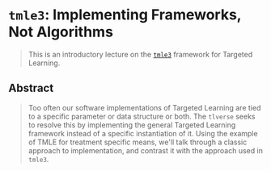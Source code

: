 # `tmle3`: Implementing Frameworks, Not Algorithms

> This is an introductory lecture on the [`tmle3`](https://sl3.tlverse.org/)
> framework for Targeted Learning.

## Abstract

> Too often our software implementations of Targeted Learning are tied to a
> specific parameter or data structure or both. The `tlverse` seeks to resolve
> this by implementing the general Targeted Learning framework instead of a
> specific instantiation of it. Using the example of TMLE for treatment specific
> means, we'll talk through a classic approach to implementation, and contrast
> it with the approach used in `tmle3`.

